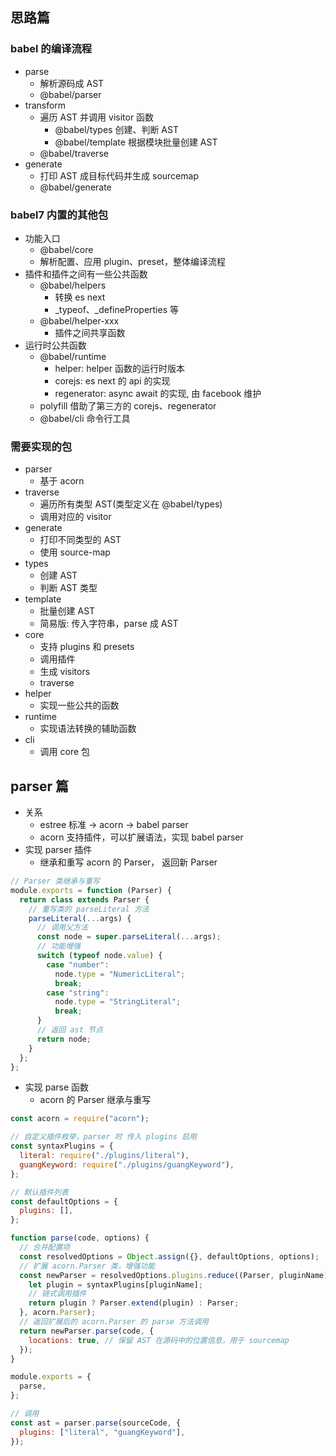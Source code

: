 ## 思路篇

### babel 的编译流程

- parse
  - 解析源码成 AST
  - @babel/parser
- transform
  - 遍历 AST 并调用 visitor 函数
    - @babel/types 创建、判断 AST
    - @babel/template 根据模块批量创建 AST
  - @babel/traverse
- generate
  - 打印 AST 成目标代码并生成 sourcemap
  - @babel/generate

### babel7 内置的其他包

- 功能入口
  - @babel/core
  - 解析配置、应用 plugin、preset，整体编译流程
- 插件和插件之间有一些公共函数
  - @babel/helpers
    - 转换 es next
    - \_typeof、\_defineProperties 等
  - @babel/helper-xxx
    - 插件之间共享函数
- 运行时公共函数
  - @babel/runtime
    - helper: helper 函数的运行时版本
    - corejs: es next 的 api 的实现
    - regenerator: async await 的实现, 由 facebook 维护
  - polyfill 借助了第三方的 corejs、regenerator
  - @babel/cli 命令行工具

### 需要实现的包

- parser
  - 基于 acorn
- traverse
  - 遍历所有类型 AST(类型定义在 @babel/types)
  - 调用对应的 visitor
- generate
  - 打印不同类型的 AST
  - 使用 source-map
- types
  - 创建 AST
  - 判断 AST 类型
- template
  - 批量创建 AST
  - 简易版: 传入字符串，parse 成 AST
- core
  - 支持 plugins 和 presets
  - 调用插件
  - 生成 visitors
  - traverse
- helper
  - 实现一些公共的函数
- runtime
  - 实现语法转换的辅助函数
- cli
  - 调用 core 包

## parser 篇

- 关系
  - estree 标准 -> acorn -> babel parser
  - acorn 支持插件，可以扩展语法，实现 babel parser
- 实现 parser 插件
  - 继承和重写 acorn 的 Parser， 返回新 Parser

```javascript
// Parser 类继承与重写
module.exports = function (Parser) {
  return class extends Parser {
    // 重写类的 parseLiteral 方法
    parseLiteral(...args) {
      // 调用父方法
      const node = super.parseLiteral(...args);
      // 功能增强
      switch (typeof node.value) {
        case "number":
          node.type = "NumericLiteral";
          break;
        case "string":
          node.type = "StringLiteral";
          break;
      }
      // 返回 ast 节点
      return node;
    }
  };
};
```

- 实现 parse 函数
  - acorn 的 Parser 继承与重写

```javascript
const acorn = require("acorn");

// 自定义插件枚举，parser 时 传入 plugins 启用
const syntaxPlugins = {
  literal: require("./plugins/literal"),
  guangKeyword: require("./plugins/guangKeyword"),
};

// 默认插件列表
const defaultOptions = {
  plugins: [],
};

function parse(code, options) {
  // 合并配置项
  const resolvedOptions = Object.assign({}, defaultOptions, options);
  // 扩展 acorn.Parser 类，增强功能
  const newParser = resolvedOptions.plugins.reduce((Parser, pluginName) => {
    let plugin = syntaxPlugins[pluginName];
    // 链式调用插件
    return plugin ? Parser.extend(plugin) : Parser;
  }, acorn.Parser);
  // 返回扩展后的 acorn.Parser 的 parse 方法调用
  return newParser.parse(code, {
    locations: true, // 保留 AST 在源码中的位置信息，用于 sourcemap
  });
}

module.exports = {
  parse,
};

// 调用
const ast = parser.parse(sourceCode, {
  plugins: ["literal", "guangKeyword"],
});
```
